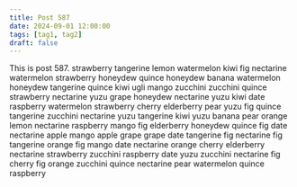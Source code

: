 ```yaml
---
title: Post 587
date: 2024-09-01 12:00:00
tags: [tag1, tag2]
draft: false
---
```

This is post 587.
strawberry
tangerine
lemon
watermelon
kiwi
fig
nectarine
watermelon
strawberry
honeydew
quince
honeydew
banana
watermelon
honeydew
tangerine
quince
kiwi
ugli
mango
zucchini
zucchini
quince
strawberry
nectarine
yuzu
grape
honeydew
nectarine
yuzu
kiwi
date
raspberry
watermelon
strawberry
cherry
elderberry
pear
yuzu
fig
quince
tangerine
zucchini
nectarine
yuzu
tangerine
kiwi
yuzu
banana
pear
orange
lemon
nectarine
raspberry
mango
fig
elderberry
honeydew
quince
fig
date
nectarine
apple
mango
apple
grape
grape
date
tangerine
fig
nectarine
fig
tangerine
orange
fig
mango
date
nectarine
orange
cherry
elderberry
nectarine
strawberry
zucchini
raspberry
date
yuzu
zucchini
nectarine
fig
cherry
fig
orange
zucchini
quince
nectarine
pear
watermelon
quince
raspberry
